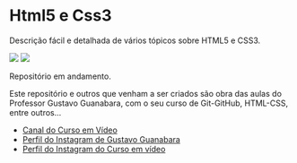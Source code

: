 # Html5 e Css3
 Descrição fácil e detalhada de vários tópicos sobre HTML5 e CSS3.

 <img src="https://blog.4linux.com.br/wp-content/uploads/2018/03/Melhor-Curso-de-HTML5-e-CSS3.png"/>

 <img src="https://www.google.com/url?sa=i&url=https%3A%2F%2Fen.wikipedia.org%2Fwiki%2FCascading_Style_Sheets&psig=AOvVaw1PaFw9ljqRUfGFYZWIGSNs&ust=1588029895992000&source=images&cd=vfe&ved=0CAIQjRxqFwoTCLjjx7aeh-kCFQAAAAAdAAAAABAD">
 
 Repositório em andamento.

 Este repositório e outros que venham a ser criados são obra das aulas do Professor Gustavo Guanabara, com o seu curso de Git-GitHub, HTML-CSS, entre outros...

 <ul>
 <li><a href="https://www.youtube.com/cursoemvideo">Canal do Curso em Vídeo</a></li>
 <li><a href="https://www.instagram.com/gustavoguanabara/">Perfil do Instagram de Gustavo Guanabara</a></li>
 <li><a href="https://www.instagram.com/cursoemvideo">Perfil do Instagram do Curso em vídeo</a></li>
 </ul>
